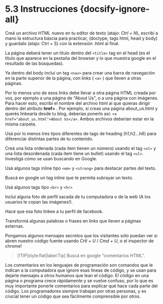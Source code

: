 # 5.3 Instrucciones {docsify-ignore-all}

Creá un archivo HTML nuevo en tu editor de texto (atajo: *Ctrl + N*), escribí a mano la estructura báscia para practicar, (doctype, tags html, head y body) y guardalo (atajo: Ctrl + S) con la extensión .html al final.

La página deberá tener un título dentro del `<title>` tag en el head (es el título que aparece en la pestaña del browser y lo que muestra google en el resultado de las búsquedas).

Ya dentro del body incluí un tag `<nav>` para crear una barra de navegación en la parte superior de la página, con links ( `<a>` ) que lleven a otras páginas.

Por lo menos uno de esos links debe llevar a otra página HTML creada por vos, por ejemplo a una página de "About Us", o a una página con imágenes. Para hacer esto, escribí el nombre del archivo html al que quieras dirigir dentro del atributo **href=** . Por ejemplo, si creas una página about_us.html y querés linkearla desde tu blog, deberías ponerlo así: `<a href="about_us.html">About Us</a>`. Ambos archivos deberían estar en la misma carpeta.

Usá por lo menos tres tipos diferentes de tags de heading (h1,h2…h6) para diferenciar distintas partes de tu contenido.

Creá una lista ordenada (cada item tienen un número) usando el tag `<ol>` y una lista desordenada (cada item tiene un bullet) usando el tag `<ul>`. Investigá cómo se usan buscando en Google.

Usá algunos tags inline tipo `<em>` y `<strong>` para destacar partes del texto.

Buscá en google un tag inline que te permita subrayar un texto.

Usá algunos tags tipo `<br>` y `<hr>`

Incluí alguna foto de perfil sacada de tu computadora o de la web (A los usuarios le copan las imágenes!).

Hacé que esa foto linkee a tu perfil de facebook.

Transformá algunas palabras o frases en links que lleven a páginas externas.

Pongamos algunos mensajes secretos que los visitantes sólo puedan ver si abren nuestro código fuente usando *Crtl + U* / *Cmd + U*, o el inspector de chrome!

>[!TIP|style:flat|label:Tip]
>Buscá en google "comentarios HTML".

Los comentarios en los lenguajes de programación son comandos que le indican a la computadora que ignore esas líneas de código, y se usan para dejarle mensajes a otros humanos que lean el código. El código en una página o programa crece rápidamente y se vuelve confuso, por lo que es muy importante ponerle comentarios para explicar qué hace cada parte del código. Los programadores siempre trabajan por otras personas, y es crucial tener un código que sea fácilmente comprensible por otros.
